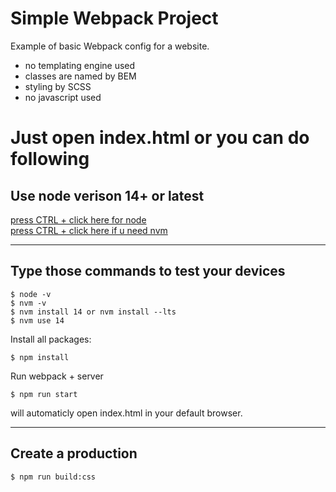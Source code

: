 # Simple Webpack Project
Example of basic Webpack config for a website.
- no templating engine used
- classes are named by BEM
- styling by SCSS
- no javascript used

# Just open index.html or you can do following  

## Use node verison 14+ or latest  

[press CTRL + click here for node](https://nodejs.org/en/download)  
[press CTRL + click here if u need nvm](https://www.freecodecamp.org/news/node-version-manager-nvm-install-guide/)

----

## Type those commands to test your devices
```
$ node -v
$ nvm -v
$ nvm install 14 or nvm install --lts
$ nvm use 14
```

Install all packages:
```
$ npm install
```

Run webpack + server
```
$ npm run start
```

will automaticly open index.html in your default browser.

----

## Create a production
```
$ npm run build:css
```

